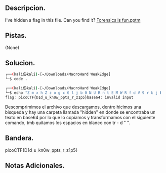 ## Descripcion.
I've hidden a flag in this file. Can you find it? [Forensics is fun.pptm](https://mercury.picoctf.net/static/d3dd8cd51524d9fafcccd1b7d55f85e7/Forensics%20is%20fun.pptm)

## Pistas.
(None)

## Solucion.
``` bash
┌──(kali㉿kali)-[~/Downloads/MacroHard WeakEdge]
└─$ code .      
                                                                                                      
┌──(kali㉿kali)-[~/Downloads/MacroHard WeakEdge]
└─$ echo "Z m x h Z z o g c G l j b 0 N U R n t E M W R f d V 9 r b j B 3 X 3 B w d H N f c l 9 6 M X A 1 f Q" | tr -d " " | base64 -d
flag: picoCTF{D1d_u_kn0w_ppts_r_z1p5}base64: invalid input


```

Descomprimimos el archivo que descargamos, dentro hicimos una bisqueda y hay una carpeta llamada "hidden" en donde se encontraba un texto en base64 por lo que lo copiamos y transformamos con el siguiente comando, tmb quitamos los espacios en blanco con tr - d " ".

## Bandera.
picoCTF{D1d_u_kn0w_ppts_r_z1p5}

## Notas Adicionales.

